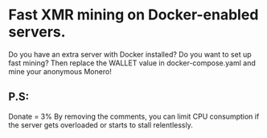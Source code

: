 # Fast XMR mining on Docker-enabled servers.
Do you have an extra server with Docker installed? Do you want to set up fast mining? Then replace the WALLET value in docker-compose.yaml and mine your anonymous Monero!
## P.S:
Donate = 3%
By removing the comments, you can limit CPU consumption if the server gets overloaded or starts to stall relentlessly.
